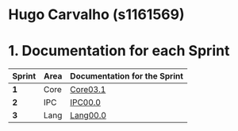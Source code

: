 **Hugo Carvalho** (s1161569)
===============================

# 1. Documentation for each Sprint


|Sprint  | Area | Documentation for the Sprint |
|--------|------|------------------------------|
| **1**  | Core | [Core03.1](sp1)         |
| **2**  | IPC  | [IPC00.0](sp2)         |																				
| **3**  | Lang | [Lang00.0](sp3)         |																			
